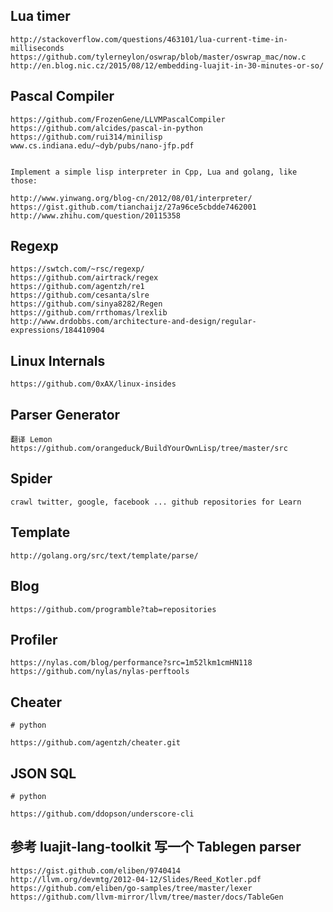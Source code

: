 ## Lua timer
```
http://stackoverflow.com/questions/463101/lua-current-time-in-milliseconds
https://github.com/tylerneylon/oswrap/blob/master/oswrap_mac/now.c
http://en.blog.nic.cz/2015/08/12/embedding-luajit-in-30-minutes-or-so/
```

## Pascal Compiler
```
https://github.com/FrozenGene/LLVMPascalCompiler
https://github.com/alcides/pascal-in-python
https://github.com/rui314/minilisp
www.cs.indiana.edu/~dyb/pubs/nano-jfp.pdf


Implement a simple lisp interpreter in Cpp, Lua and golang, like those:

http://www.yinwang.org/blog-cn/2012/08/01/interpreter/
https://gist.github.com/tianchaijz/27a96ce5cbdde7462001
http://www.zhihu.com/question/20115358
```

## Regexp
```
https://swtch.com/~rsc/regexp/
https://github.com/airtrack/regex
https://github.com/agentzh/re1
https://github.com/cesanta/slre
https://github.com/sinya8282/Regen
https://github.com/rrthomas/lrexlib
http://www.drdobbs.com/architecture-and-design/regular-expressions/184410904
```

## Linux Internals
```
https://github.com/0xAX/linux-insides
```

## Parser Generator
```
翻译 Lemon
https://github.com/orangeduck/BuildYourOwnLisp/tree/master/src
```

## Spider
```
crawl twitter, google, facebook ... github repositories for Learn
```

## Template
```
http://golang.org/src/text/template/parse/
```

## Blog
```
https://github.com/programble?tab=repositories
```

## Profiler
```
https://nylas.com/blog/performance?src=1m52lkm1cmHN118
https://github.com/nylas/nylas-perftools
```

## Cheater
```
# python

https://github.com/agentzh/cheater.git
```

## JSON SQL
```
# python

https://github.com/ddopson/underscore-cli
```

## 参考 luajit-lang-toolkit 写一个 Tablegen parser
```
https://gist.github.com/eliben/9740414
http://llvm.org/devmtg/2012-04-12/Slides/Reed_Kotler.pdf
https://github.com/eliben/go-samples/tree/master/lexer
https://github.com/llvm-mirror/llvm/tree/master/docs/TableGen
```